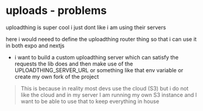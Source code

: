 # uploads - problems

uploadthing is super cool i just dont like i am using their servers

here i would neeed to define the uploadthing router thing so that i can use it in both expo and nextjs

- i want to build a custom uploadthing server which can satisfy the requests the lib does and then make use of the UPLOADTHING_SERVER_URL or something like that env variable or create my own fork of the project

> This is because in reality most devs use the cloud (S3) but i do not like the cloud and in my server I am running my own S3 instance and I want to be able to use that to keep everything in house
